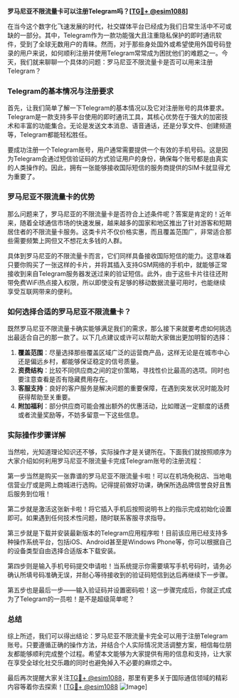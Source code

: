 **罗马尼亚不限流量卡可以注册Telegram吗？[[TG💪+ @esim1088](https://t.me/s/esim1088)]**

在当今这个数字化飞速发展的时代，社交媒体平台已经成为我们日常生活中不可或缺的一部分。其中，Telegram作为一款功能强大且注重隐私保护的即时通讯软件，受到了全球无数用户的青睐。然而，对于那些身处国外或希望使用外国号码登录的用户来说，如何顺利注册并使用Telegram常常成为困扰他们的难题之一。今天，我们就来聊聊一个具体的问题：罗马尼亚不限流量卡是否可以用来注册Telegram？

### Telegram的基本情况与注册要求

首先，让我们简单了解一下Telegram的基本情况以及它对注册账号的具体要求。Telegram是一款支持多平台使用的即时通讯工具，其核心优势在于强大的加密技术和丰富的功能集合。无论是发送文本消息、语音通话，还是分享文件、创建频道等，Telegram都能轻松胜任。

要成功注册一个Telegram账号，用户通常需要提供一个有效的手机号码。这是因为Telegram会通过短信验证码的方式验证用户的身份，确保每个账号都是由真实的人类操作的。因此，拥有一张能够接收国际短信的服务商提供的SIM卡就显得尤为重要了。

### 罗马尼亚不限流量卡的优势

那么问题来了，罗马尼亚的不限流量卡是否符合上述条件呢？答案是肯定的！近年来，随着全球通信市场的快速发展，越来越多的国家和地区推出了针对游客和短期居住者的不限流量卡服务。这类卡片不仅价格实惠，而且覆盖范围广，非常适合那些需要频繁上网但又不想花太多钱的人群。

具体到罗马尼亚的不限流量卡而言，它们同样具备接收国际短信的能力。这意味着只要你购买了一张这样的卡片，并将其插入支持GSM网络的手机中，就能够正常接收到来自Telegram服务器发送过来的验证短信。此外，由于这些卡片往往还附带免费WiFi热点接入权限，所以即使没有足够的移动数据流量可用时，也能继续享受互联网带来的便利。

### 如何选择合适的罗马尼亚不限流量卡？

既然罗马尼亚不限流量卡确实能够满足我们的需求，那么接下来就要考虑如何挑选出最适合自己的那一款了。以下几点建议或许可以帮助大家做出更加明智的选择：

1. **覆盖范围**：尽量选择那些覆盖区域广泛的运营商产品，这样无论是在城市中心还是偏远乡村，都能够保证稳定的信号质量。
2. **资费结构**：比较不同供应商之间的定价策略，寻找性价比最高的选项。同时也要注意查看是否有隐藏费用存在。
3. **客服支持**：良好的客户服务是解决问题的重要保障，在遇到突发状况时能及时获得帮助至关重要。
4. **附加福利**：部分供应商可能会推出额外的优惠活动，比如赠送一定额度的话费或者流量奖励等，不妨多留意一下这些信息。

### 实际操作步骤详解

当然啦，光知道理论知识还不够，实际操作才是关键所在。下面我们就按照顺序为大家介绍如何利用罗马尼亚不限流量卡完成Telegram账号的注册流程：

第一步当然是购买一张靠谱的罗马尼亚不限流量卡啦！可以在机场免税店、当地电信营业厅或是网上商城进行选购。记得提前做好功课，确保所选品牌信誉良好且售后服务到位哦！

第二步就是激活这张新卡啦！将它插入手机后按照说明书上的指示完成初始化设置即可。如果遇到任何技术性问题，随时联系客服寻求指导。

第三步就是下载并安装最新版本的Telegram应用程序啦！目前该应用已经支持多种操作系统平台，包括iOS、Android甚至是Windows Phone等，你可以根据自己的设备类型自由选择合适版本下载安装。

第四步则是输入手机号码提交申请啦！当系统提示你需要填写手机号码时，请务必确认所填号码准确无误，并耐心等待接收到的验证码短信到达后再继续下一步骤。

第五步也是最后一步——输入验证码并设置密码啦！这一步骤完成后，你就正式成为了Telegram的一员啦！是不是超级简单呢？

### 总结

综上所述，我们可以得出结论：罗马尼亚不限流量卡完全可以用于注册Telegram账号。只要遵循正确的操作方法，并结合个人实际情况灵活调整方案，相信每位朋友都能够顺利完成整个过程。希望本文能够为大家提供有用的信息和支持，让大家在享受全球化社交乐趣的同时也避免掉入不必要的麻烦之中。

最后再次提醒大家关注[TG💪+ @esim1088](https://t.me/s/esim1088)，那里有更多关于国际通信领域的精彩内容等着你去探索！[[TG💪+ @esim1088](https://t.me/s/esim1088) ![Image](https://i.postimg.cc/4NQfJmqS/Snipaste-2025-05-13-00-14-12.png)]